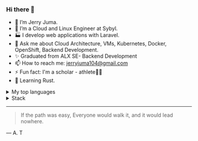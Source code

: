 ### Hi there 👋

- 🔭 I’m Jerry Juma.
- 🌱 I’m a Cloud and Linux Engineer at Sybyl.
- 🏭 I develop web applications with Laravel.
- 💬 Ask me about Cloud Architecture, VMs, Kubernetes, Docker, OpenShift, Backend Development. 
- ✨ Graduated from ALX SE- Backend Development
- 📫 How to reach me: jerryjuma104@gmail.com
- ⚡ Fun fact: I'm a scholar - athlete🏋️‍♂️
- 📖 Learning Rust.
<details>
<summary>My top languages</summary>

| Rank | Languages |
|-----:|-----------|
|     1| PHP       |
|     2| Python    |
|     3| C         |

</details>

<details>
<summary>Stack</summary>

| Rank |           |
|-----:|-----------|
|     1| OpenShift |
|     2| AWS       |
|     3| CloudStack|
|     4| RHEL 9    |
|     5| Kubernetes|
|     6| Docker    |

</details>


---
> If the path was easy, Everyone would walk it, and it would lead nowhere.

— A. T
